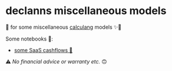 # declanns miscellaneous models

🏡 for some miscellaneous [calculang](https://github.com/calculang/calculang) models ✨🎁

Some notebooks 📓:

- [some SaaS cashflows 💸](https://observablehq.com/@declann/some-cashflows?collection=@declann/calculang)

⚠️ *No financial advice or  warranty etc.* 🙃